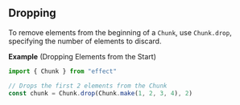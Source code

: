 ## Dropping

To remove elements from the beginning of a `Chunk`, use `Chunk.drop`, specifying the number of elements to discard.

**Example** (Dropping Elements from the Start)

```ts twoslash
import { Chunk } from "effect"

// Drops the first 2 elements from the Chunk
const chunk = Chunk.drop(Chunk.make(1, 2, 3, 4), 2)
```

